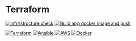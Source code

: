 # Terraform

[![Infrastructure check](https://github.com/norumin/calendso/actions/workflows/check.yml/badge.svg)](https://github.com/norumin/calendso/actions/workflows/check.yml)
[![Build app docker image and push](https://github.com/norumin/calendso/actions/workflows/build.yml/badge.svg)](https://github.com/norumin/calendso/actions/workflows/build.yml)

[![Terraform](https://img.shields.io/badge/terraform-%235835CC.svg?style=for-the-badge&logo=terraform&logoColor=white)](https://terraform.io/)
[![Ansible](https://img.shields.io/badge/ansible-%231A1918.svg?style=for-the-badge&logo=ansible&logoColor=white)](https://ansible.com/)
[![AWS](https://img.shields.io/badge/AWS-%23FF9900.svg?style=for-the-badge&logo=amazon-aws&logoColor=white)](https://aws.amazon.com/)
[![Docker](https://img.shields.io/badge/docker-%230db7ed.svg?style=for-the-badge&logo=docker&logoColor=white)](https://docker.com/)

<!-- BEGIN_TF_DOCS -->
<!-- END_TF_DOCS -->
